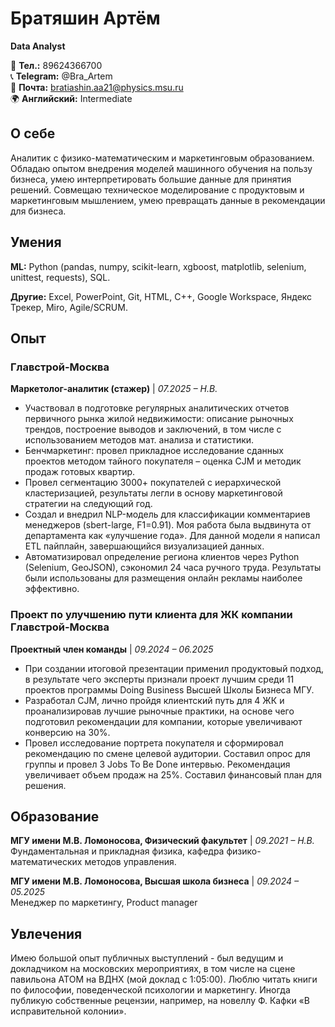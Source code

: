 # Братяшин Артём
**Data Analyst**

📱 **Тел.:** 89624366700  
📞 **Telegram:** @Bra_Artem  
📧 **Почта:** bratiashin.aa21@physics.msu.ru  
🌍 **Английский:** Intermediate

## О себе

Аналитик с физико-математическим и маркетинговым образованием. Обладаю опытом внедрения моделей машинного обучения на пользу бизнеса, умею интерпретировать большие данные для принятия решений. Совмещаю техническое моделирование с продуктовым и маркетинговым мышлением, умею превращать данные в рекомендации для бизнеса.

## Умения

**ML:** Python (pandas, numpy, scikit-learn, xgboost, matplotlib, selenium, unittest, requests), SQL.

**Другие:** Excel, PowerPoint, Git, HTML, C++, Google Workspace, Яндекс Трекер, Miro, Agile/SCRUM.

## Опыт

### Главстрой-Москва
**Маркетолог-аналитик (стажер)** | *07.2025 – Н.В.*

- Участвовал в подготовке регулярных аналитических отчетов первичного рынка жилой недвижимости: описание рыночных трендов, построение выводов и заключений, в том числе с использованием методов мат. анализа и статистики.
- Бенчмаркетинг: провел прикладное исследование сданных проектов методом тайного покупателя – оценка CJM и методик продаж готовых квартир.
- Провел сегментацию 3000+ покупателей с иерархической кластеризацией, результаты легли в основу маркетинговой стратегии на следующий год.
- Создал и внедрил NLP-модель для классификации комментариев менеджеров (sbert-large, F1=0.91). Моя работа была выдвинута от департамента как «улучшение года». Для данной модели я написал ETL пайплайн, завершающийся визуализацией данных.
- Автоматизировал определение региона клиентов через Python (Selenium, GeoJSON), сэкономил 24 часа ручного труда. Результаты были использованы для размещения онлайн рекламы наиболее эффективно.

### Проект по улучшению пути клиента для ЖК компании Главстрой-Москва
**Проектный член команды** | *09.2024 – 06.2025*

- При создании итоговой презентации применил продуктовый подход, в результате чего эксперты признали проект лучшим среди 11 проектов программы Doing Business Высшей Школы Бизнеса МГУ.
- Разработал CJM, лично пройдя клиентский путь для 4 ЖК и проанализировав лучшие рыночные практики, на основе чего подготовил рекомендации для компании, которые увеличивают конверсию на 30%.
- Провел исследование портрета покупателя и сформировал рекомендацию по смене целевой аудитории. Составил опрос для группы и провел 3 Jobs To Be Done интервью. Рекомендация увеличивает объем продаж на 25%. Составил финансовый план для решения.

## Образование

**МГУ имени М.В. Ломоносова, Физический факультет** | *09.2021 – Н.В.*  
Фундаментальная и прикладная физика, кафедра физико-математических методов управления.

**МГУ имени М.В. Ломоносова, Высшая школа бизнеса** | *09.2024 – 05.2025*  
Менеджер по маркетингу, Product manager

## Увлечения

Имею большой опыт публичных выступлений - был ведущим и докладчиком на московских мероприятиях, в том числе на сцене павильона АТОМ на ВДНХ (мой доклад с 1:05:00). Люблю читать книги по философии, поведенческой психологии и маркетингу. Иногда публикую собственные рецензии, например, на новеллу Ф. Кафки «В исправительной колонии».
